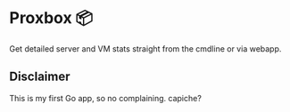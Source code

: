 # Proxbox 📦
Get detailed server and VM stats straight from the cmdline or via webapp.


## Disclaimer

This is my first Go app, so no complaining. capiche?

